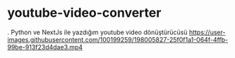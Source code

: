 # youtube-video-converter
.
Python ve NextJs ile yazdığım youtube video dönüştürücüsü
https://user-images.githubusercontent.com/100199259/198005827-25f0f1a1-064f-4ffb-99be-913f23d4dae3.mp4

